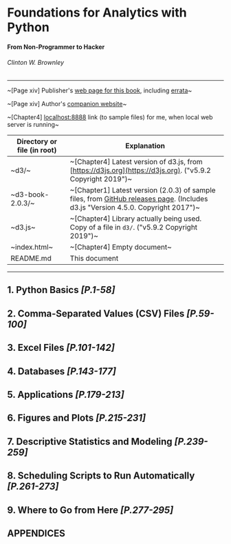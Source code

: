 # Foundations for Analytics with Python
#### From Non-Programmer to Hacker
###### Clinton W. Brownley

---

~[Page xiv] Publisher's [web page for this book](http://shop.oreilly.com/product/0636920037316.do), including [errata](https://www.oreilly.com/catalog/errata.csp?isbn=0636920037316)~

~[Page xiv] Author's [companion website](https://alignedleft.com/work/d3-book-2e)~

~[Chapter4] [localhost:8888](http://localhost:8888/d3-book-2.0.3/) link (to sample files) for me, when local web server is running~


| Directory or file (in root) | Explanation |
| --- | --- |
| ~d3/~ | ~[Chapter4] Latest version of d3.js, from [https://d3js.org](https://d3js.org). ("v5.9.2 Copyright 2019")~ |
| ~d3-book-2.0.3/~ | ~[Chapter1] Latest version (2.0.3) of sample files, from [GitHub releases page](https://github.com/alignedleft/d3-book/releases). (Includes d3.js "Version 4.5.0. Copyright 2017")~ |
| ~d3.js~ | ~[Chapter4] Library actually being used. Copy of a file in `d3/`. ("v5.9.2 Copyright 2019")~ |
| ~index.html~ | ~[Chapter4] Empty document~ |
| README.md | This document |

---

## 1. Python Basics *[P.1-58]*


## 2. Comma-Separated Values (CSV) Files *[P.59-100]*


## 3. Excel Files *[P.101-142]*


## 4. Databases *[P.143-177]*


## 5. Applications *[P.179-213]*


## 6. Figures and Plots *[P.215-231]*


## 7. Descriptive Statistics and Modeling *[P.239-259]*


## 8. Scheduling Scripts to Run Automatically *[P.261-273]*


## 9. Where to Go from Here *[P.277-295]*


## APPENDICES

